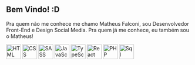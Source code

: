 ## Bem Vindo! :D

Pra quem não me conhece me chamo Matheus Falconi, sou Desenvolvedor Front-End e Design Social Media.
Pra quem já me conhece, eu também sou o Matheus!

<div style="display: inline_block">
  <img align="center" alt="HTML" width="40" src="https://cdn-icons-png.flaticon.com/512/174/174854.png">
  <img align="center" alt="CSS" width="40" src="https://cdn-icons-png.flaticon.com/512/732/732190.png">
  <img align="center" alt="SASS" width="40" src="https://cdn-icons-png.flaticon.com/512/5968/5968358.png">
  <img align="center" alt="JavaScript" width="40" src="https://cdn-icons-png.flaticon.com/512/5968/5968292.png">
  <img align="center" alt="TypeScript" width="40" src="https://cdn-icons-png.flaticon.com/512/5968/5968381.png">
  <img align="center" alt="React" width="40" src="https://cdn-icons-png.flaticon.com/512/760/760457.png">
  <img align="center" alt="PHP" width="40" src="https://cdn-icons-png.flaticon.com/512/919/919830.png">
  <img align="center" alt="Sql" width="40" src="https://cdn-icons-png.flaticon.com/512/2772/2772128.png">
</div>

